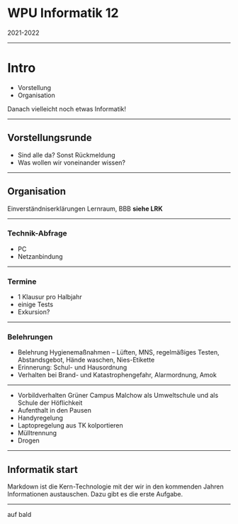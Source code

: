 # WPU Informatik 12

2021-2022

---

# Intro

* Vorstellung
* Organisation

Danach vielleicht noch etwas Informatik!

---

## Vorstellungsrunde

* Sind alle da? Sonst Rückmeldung
* Was wollen wir voneinander wissen?

---

## Organisation

Einverständniserklärungen Lernraum, BBB **siehe LRK**

---

### Technik-Abfrage

* PC
* Netzanbindung

---

### Termine

* 1 Klausur pro Halbjahr
* einige Tests
* Exkursion?

---

### Belehrungen

* Belehrung Hygienemaßnahmen – Lüften, MNS, regelmäßiges Testen, Abstandsgebot, Hände waschen, Nies-Etikette
* Erinnerung: Schul- und Hausordnung
* Verhalten bei Brand- und Katastrophengefahr, Alarmordnung, Amok

---

* Vorbildverhalten Grüner Campus Malchow als Umweltschule und als Schule der Höflichkeit
* Aufenthalt in den Pausen
* Handyregelung
* Laptopregelung aus TK kolportieren
* Mülltrennung
* Drogen

---

## Informatik start

Markdown ist die Kern-Technologie mit der wir in den kommenden Jahren Informationen austauschen. Dazu gibt es die erste Aufgabe.

---

auf bald

